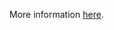 More information [here](https://docs.prismacloud.io/en/enterprise-edition/policy-reference/aws-policies/aws-iam-policies/bc-aws-275).
